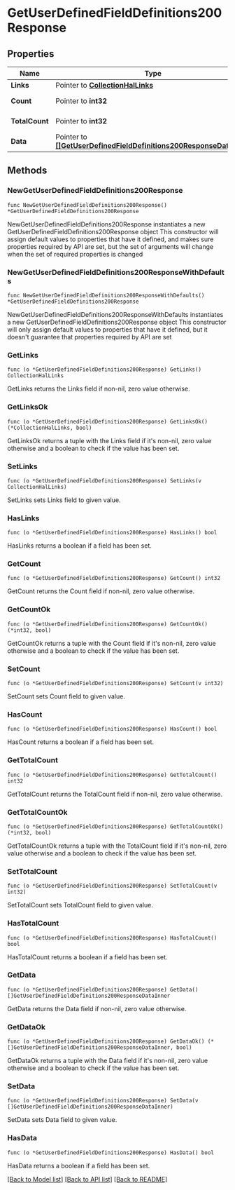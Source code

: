 # GetUserDefinedFieldDefinitions200Response

## Properties

Name | Type | Description | Notes
------------ | ------------- | ------------- | -------------
**Links** | Pointer to [**CollectionHalLinks**](CollectionHalLinks.md) |  | [optional] 
**Count** | Pointer to **int32** |  | [optional] [readonly] 
**TotalCount** | Pointer to **int32** |  | [optional] [readonly] 
**Data** | Pointer to [**[]GetUserDefinedFieldDefinitions200ResponseDataInner**](GetUserDefinedFieldDefinitions200ResponseDataInner.md) |  | [optional] [readonly] 

## Methods

### NewGetUserDefinedFieldDefinitions200Response

`func NewGetUserDefinedFieldDefinitions200Response() *GetUserDefinedFieldDefinitions200Response`

NewGetUserDefinedFieldDefinitions200Response instantiates a new GetUserDefinedFieldDefinitions200Response object
This constructor will assign default values to properties that have it defined,
and makes sure properties required by API are set, but the set of arguments
will change when the set of required properties is changed

### NewGetUserDefinedFieldDefinitions200ResponseWithDefaults

`func NewGetUserDefinedFieldDefinitions200ResponseWithDefaults() *GetUserDefinedFieldDefinitions200Response`

NewGetUserDefinedFieldDefinitions200ResponseWithDefaults instantiates a new GetUserDefinedFieldDefinitions200Response object
This constructor will only assign default values to properties that have it defined,
but it doesn't guarantee that properties required by API are set

### GetLinks

`func (o *GetUserDefinedFieldDefinitions200Response) GetLinks() CollectionHalLinks`

GetLinks returns the Links field if non-nil, zero value otherwise.

### GetLinksOk

`func (o *GetUserDefinedFieldDefinitions200Response) GetLinksOk() (*CollectionHalLinks, bool)`

GetLinksOk returns a tuple with the Links field if it's non-nil, zero value otherwise
and a boolean to check if the value has been set.

### SetLinks

`func (o *GetUserDefinedFieldDefinitions200Response) SetLinks(v CollectionHalLinks)`

SetLinks sets Links field to given value.

### HasLinks

`func (o *GetUserDefinedFieldDefinitions200Response) HasLinks() bool`

HasLinks returns a boolean if a field has been set.

### GetCount

`func (o *GetUserDefinedFieldDefinitions200Response) GetCount() int32`

GetCount returns the Count field if non-nil, zero value otherwise.

### GetCountOk

`func (o *GetUserDefinedFieldDefinitions200Response) GetCountOk() (*int32, bool)`

GetCountOk returns a tuple with the Count field if it's non-nil, zero value otherwise
and a boolean to check if the value has been set.

### SetCount

`func (o *GetUserDefinedFieldDefinitions200Response) SetCount(v int32)`

SetCount sets Count field to given value.

### HasCount

`func (o *GetUserDefinedFieldDefinitions200Response) HasCount() bool`

HasCount returns a boolean if a field has been set.

### GetTotalCount

`func (o *GetUserDefinedFieldDefinitions200Response) GetTotalCount() int32`

GetTotalCount returns the TotalCount field if non-nil, zero value otherwise.

### GetTotalCountOk

`func (o *GetUserDefinedFieldDefinitions200Response) GetTotalCountOk() (*int32, bool)`

GetTotalCountOk returns a tuple with the TotalCount field if it's non-nil, zero value otherwise
and a boolean to check if the value has been set.

### SetTotalCount

`func (o *GetUserDefinedFieldDefinitions200Response) SetTotalCount(v int32)`

SetTotalCount sets TotalCount field to given value.

### HasTotalCount

`func (o *GetUserDefinedFieldDefinitions200Response) HasTotalCount() bool`

HasTotalCount returns a boolean if a field has been set.

### GetData

`func (o *GetUserDefinedFieldDefinitions200Response) GetData() []GetUserDefinedFieldDefinitions200ResponseDataInner`

GetData returns the Data field if non-nil, zero value otherwise.

### GetDataOk

`func (o *GetUserDefinedFieldDefinitions200Response) GetDataOk() (*[]GetUserDefinedFieldDefinitions200ResponseDataInner, bool)`

GetDataOk returns a tuple with the Data field if it's non-nil, zero value otherwise
and a boolean to check if the value has been set.

### SetData

`func (o *GetUserDefinedFieldDefinitions200Response) SetData(v []GetUserDefinedFieldDefinitions200ResponseDataInner)`

SetData sets Data field to given value.

### HasData

`func (o *GetUserDefinedFieldDefinitions200Response) HasData() bool`

HasData returns a boolean if a field has been set.


[[Back to Model list]](../README.md#documentation-for-models) [[Back to API list]](../README.md#documentation-for-api-endpoints) [[Back to README]](../README.md)


